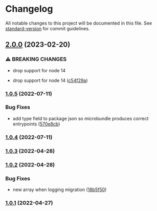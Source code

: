 # Changelog

All notable changes to this project will be documented in this file. See [standard-version](https://github.com/conventional-changelog/standard-version) for commit guidelines.

## [2.0.0](https://github.com/hyper63/umzug-hyper-storage/compare/v1.0.5...v2.0.0) (2023-02-20)


### ⚠ BREAKING CHANGES

* drop support for node 14

* drop support for node 14 ([c54f29a](https://github.com/hyper63/umzug-hyper-storage/commit/c54f29a7ffbed9f134f8f68c871de0581aee0610))

### [1.0.5](https://github.com/hyper63/umzug-hyper-storage/compare/v1.0.4...v1.0.5) (2022-07-11)


### Bug Fixes

* add type field to package json so microbundle produces correct entrypoints ([570e8cb](https://github.com/hyper63/umzug-hyper-storage/commit/570e8cb438bf6df34b9511ece79707b8f9e62357))

### [1.0.4](https://github.com/hyper63/umzug-hyper-storage/compare/v1.0.3...v1.0.4) (2022-07-11)

### [1.0.3](https://github.com/hyper63/umzug-hyper-storage/compare/v1.0.2...v1.0.3) (2022-04-28)

### [1.0.2](https://github.com/hyper63/umzug-hyper-storage/compare/v1.0.1...v1.0.2) (2022-04-28)


### Bug Fixes

* new array when logging migration ([18b5f50](https://github.com/hyper63/umzug-hyper-storage/commit/18b5f5001d33552022fd8119035b77c28e2edf8c))

### [1.0.1](https://github.com/hyper63/umzug-hyper-storage/compare/v1.0.0...v1.0.1) (2022-04-27)
